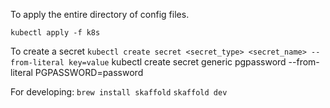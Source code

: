 
To apply the entire directory of config files.

`kubectl apply -f k8s`


To create a secret
`kubectl create secret <secret_type> <secret_name> --from-literal key=value`
kubectl create secret generic pgpassword --from-literal PGPASSWORD=password

For developing:
`brew install skaffold`
`skaffold dev`
